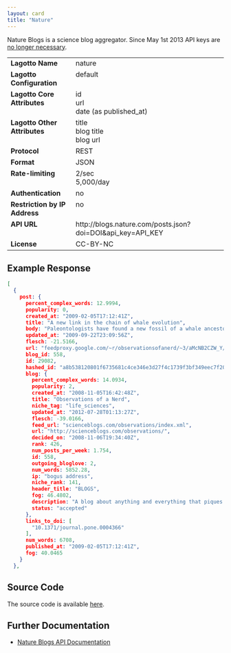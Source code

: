 ```yaml
---
layout: card
title: "Nature"
---
```


Nature Blogs is a science blog aggregator. Since May 1st 2013 API keys are [no longer necessary](http://www.nature.com/developers/documentation/api-references/blogs-api/).

<table width=100% border="0" cellspacing="0" cellpadding="0">
<tbody>
<tr>
<td valign="top" width=30%><strong>Lagotto Name</strong></td>
<td valign="top" width=70%>nature</td>
</tr>
<tr>
<td valign="top" width=20%><strong>Lagotto Configuration</strong></td>
<td valign="top" width=80%>default</td>
</tr>
<tr>
<td valign="top" width=20%><strong>Lagotto Core Attributes</strong></td>
<td valign="top" width=80%>id<br/>url<br/>date (as published_at)</td>
</tr>
<td valign="top" width=20%><strong>Lagotto Other Attributes</strong></td>
<td valign="top" width=80%>title<br/>blog title<br/>blog url</td>
</tr>
<tr>
<td valign="top" width=30%><strong>Protocol</strong></td>
<td valign="top" width=70%>REST</td>
</tr>
<tr>
<td valign="top" width=30%><strong>Format</strong></td>
<td valign="top" width=70%>JSON</td>
</tr>
<tr>
<td valign="top" width=20%><strong>Rate-limiting</strong></td>
<td valign="top" width=80%>2/sec<br/>5,000/day</td>
</tr>
<tr>
<td valign="top" width=20%><strong>Authentication</strong></td>
<td valign="top" width=80%>no</td>
</tr>
<tr>
<td valign="top" width=20%><strong>Restriction by IP Address</strong></td>
<td valign="top" width=80%>no</td>
</tr>
<tr>
<td valign="top" width=20%><strong>API URL</strong></td>
<td valign="top" width=80%>http://blogs.nature.com/posts.json?doi=DOI&api_key=API_KEY</td>
</tr>
<tr>
<td valign="top" width=20%><strong>License</strong></td>
<td valign="top" width=80%>CC-BY-NC</td>
</tr>
</tbody>
</table>

## Example Response

```json
[
  {
    post: {
      percent_complex_words: 12.9994,
      popularity: 0,
      created_at: "2009-02-05T17:12:41Z",
      title: "A new link in the chain of whale evolution",
      body: "Paleontologists have found a new fossil of a whale ancestor - and its announced just after I finish watching my preview DVD of Nat Geo's Morphed on whale evolution. I smell fate.Anyhow, the new whale predecessor was unveiled in a PLoS One article ...",
      updated_at: "2009-09-22T23:09:56Z",
      flesch: -21.5166,
      url: "feedproxy.google.com/~r/observationsofanerd/~3/aMcNB2CZW_Y/new-link-in-chain-of-whale-evolution.html",
      blog_id: 558,
      id: 29082,
      hashed_id: "a8b538120801f6735681c4ce346e3d27f4c1739f3bf349eec7f206d34cdba95b",
      blog: {
        percent_complex_words: 14.0934,
        popularity: 2,
        created_at: "2008-11-05T16:42:48Z",
        title: "Observations of a Nerd",
        niche_tag: "life_sciences",
        updated_at: "2012-07-28T01:13:27Z",
        flesch: -39.0166,
        feed_url: "scienceblogs.com/observations/index.xml",
        url: "http://scienceblogs.com/observations/",
        decided_on: "2008-11-06T19:34:40Z",
        rank: 426,
        num_posts_per_week: 1.754,
        id: 558,
        outgoing_bloglove: 2,
        num_words: 5852.28,
        ip: "bogus address",
        niche_rank: 141,
        header_title: "BLOGS",
        fog: 46.4802,
        description: "A blog about anything and everything that piques the interest of a biologist",
        status: "accepted"
      },
      links_to_doi: [
        "10.1371/journal.pone.0004366"
      ],
      num_words: 6708,
      published_at: "2009-02-05T17:12:41Z",
      fog: 40.0465
    }
  },
```

## Source Code
The source code is available [here](https://github.com/articlemetrics/lagotto/blob/master/app/models/sources/nature.rb).

## Further Documentation
* [Nature Blogs API Documentation](http://www.nature.com/developers/documentation/api-references/blogs-api/)
